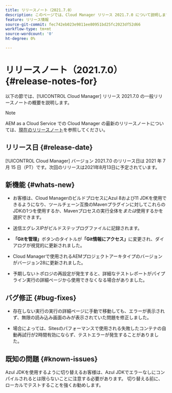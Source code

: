 ```yaml
---
title: リリースノート（2021.7.0）
description: このページでは、Cloud Manager リリース 2021.7.0 について説明します。
feature: リリース情報
source-git-commit: fec742eb023e9811ee80951bd25fc2023df52d66
workflow-type: tm+mt
source-wordcount: '0'
ht-degree: 0%

---
```


# リリースノート（2021.7.0） {#release-notes-for}

以下の節では、[!UICONTROL Cloud Manager] リリース 2021.7.0 の一般リリースノートの概要を説明します。

>[!NOTE]
>AEM as a Cloud Service での Cloud Manager の最新のリリースノートについては、[現在のリリースノート](https://experienceleague.adobe.com/docs/experience-manager-cloud-service/onboarding/getting-access/release-notes-cloud-manager/release-notes-cm-current.html?lang=ja#getting-access)を参照してください。

## リリース日 {#release-date}

[!UICONTROL Cloud Manager] バージョン 2021.7.0 のリリース日は 2021 年 7 月 15 日（PT）です。次回のリリースは2021年8月13日に予定されています。

## 新機能 {#whats-new}

* お客様は、Cloud ManagerのビルドプロセスにAzul 8および11 JDKを使用できるようになり、ツールチェーン互換のMavenプラグインに対してこれらのJDKの1つを使用するか、Mavenプロセスの実行全体を&#x200B;*または*&#x200B;使用するかを選択できます。

* 送信エグレスIPがビルドステップログファイルに記録されます。

* **「Gitを管理」**&#x200B;ボタンのタイトルが&#x200B;**「Git情報にアクセス」**&#x200B;に変更され、ダイアログが視覚的に更新されました。

* Cloud Managerで使用されるAEMプロジェクトアーキタイプのバージョンがバージョン28に更新されました。

* 予期しないトポロジの再設定が発生すると、詳細なテストレポートがパイプライン実行の詳細ページから使用できなくなる場合がありました。

## バグ修正 {#bug-fixes}

* 存在しない実行の実行の詳細ページに手動で移動しても、エラーが表示されず、無限の読み込み画面のみが表示されていた問題を修正しました。

* 場合によっては、Sitesのパフォーマンスで使用される失敗したコンテナの自動再試行が2時間有効にならず、テストエラーが発生することがありました。

## 既知の問題 {#known-issues}

Azul JDKを使用するように切り替えるお客様は、Azul JDKでエラーなしにコンパイルされるとは限らないことに注意する必要があります。 切り替える前に、ローカルでテストすることを強くお勧めします。